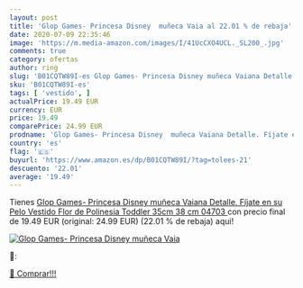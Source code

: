 ```yaml
---
layout: post
title: 'Glop Games- Princesa Disney  muñeca Vaia al 22.01 % de rebaja'
date: 2020-07-09 22:35:46
image: 'https://m.media-amazon.com/images/I/41UcCXO4UCL._SL200_.jpg'
comments: true
category: ofertas
author: ring
slug: 'B01CQTW89I-es Glop Games- Princesa Disney muñeca Vaiana Detalle. Fíjate...'
sku: 'B01CQTW89I-es'
tags: [ 'vestido', ]
actualPrice: 19.49 EUR
currency: EUR
price: 19.49
comparePrice: 24.99 EUR
prodname: 'Glop Games- Princesa Disney  muñeca Vaiana Detalle. Fíjate en su Pelo  Vestido  Flor de Polinesia Toddler 35cm  38 cm  04703 '
country: 'es'
flag: '🇪🇸'
buyurl: 'https://www.amazon.es/dp/B01CQTW89I/?tag=tolees-21'
descuento: '22.01'
average: '19.49'
---
```


Tienes [Glop Games- Princesa Disney  muñeca Vaiana Detalle. Fíjate en su Pelo  Vestido  Flor de Polinesia Toddler 35cm  38 cm  04703 ](https://www.amazon.es/dp/B01CQTW89I/?tag=tolees-21) con precio final de  19.49 EUR (original: 24.99 EUR) (22.01 %  de rebaja) aqui!

[![Glop Games- Princesa Disney  muñeca Vaia](https://m.media-amazon.com/images/I/41UcCXO4UCL._SL200_.jpg)](https://www.amazon.es/dp/B01CQTW89I/?tag=tolees-21)

🔎:


[🛒 Comprar!!!](https://www.amazon.es/dp/B01CQTW89I/?tag=tolees-21)
